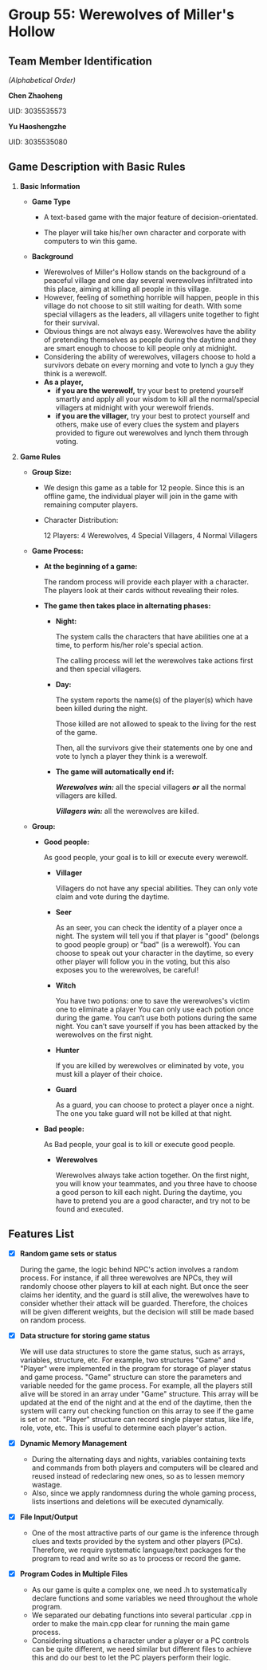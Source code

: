 # **Group 55: Werewolves of Miller's Hollow**

## **Team Member Identification**
_(Alphabetical Order)_

**Chen Zhaoheng**

UID: 3035535573

**Yu Haoshengzhe**

UID: 3035535080

## **Game Description with Basic Rules**
1. **Basic Information**
   - **Game Type**
   
     - A text-based game with the major feature of decision-orientated. 
     
     - The player will take his/her own character and corporate with computers to win this game. 
   
   - **Background**
   
     - Werewolves of Miller's Hollow stands on the background of a peaceful village and one day several werewolves infiltrated into this place, aiming at killing all people in this village.
     - However, feeling of something horrible will happen, people in this village do not choose to sit still waiting for death. With some special villagers as the leaders, all villagers unite together to fight for their survival.
     - Obvious things are not always easy. Werewolves have the ability of pretending themselves as people during the daytime and they are smart enough to choose to kill people only at midnight.
     - Considering the ability of werewolves, villagers choose to hold a survivors debate on every morning and vote to lynch a guy they think is a werewolf.
     - **As a player,** 
       - **if you are the werewolf,** try your best to pretend yourself smartly and apply all your wisdom to kill all the normal/special villagers at midnight with your werewolf friends.
       - **if you are the villager,** try your best to protect yourself and others, make use of every clues the system and players provided to figure out werewolves and lynch them through voting.

2. **Game Rules**
   - **Group Size:**
   
     - We design this game as a table for 12 people. Since this is an offline game, the individual player will join in the game with remaining computer players.
     - Character Distribution:
       
       12 Players: 4 Werewolves,  4 Special Villagers, 4 Normal Villagers
   - **Game Process:**
    
     - **At the beginning of a game:**
       
       The random process will provide each player with a character. The players look at their cards without revealing their roles.
     - **The game then takes place in alternating phases:**
       - **Night:** 
       
         The system calls the characters that have abilities one at a time, to perform his/her role's special action.
         
         The calling process will let the werewolves take actions first and then special villagers.
         
       - **Day:**
       
         The system reports the name(s) of the player(s) which have been killed during the night.
         
         Those killed are not allowed to speak to the living for the rest of the game.
         
         Then, all the survivors give their statements one by one and vote to lynch a player they think is a werewolf.
         
       - **The game will automatically end if:**
          
          **_Werewolves win:_** all the special villagers **_or_** all the normal villagers are killed.
          
          **_Villagers win:_** all the werewolves are killed.
       
         
        
       
   - **Group:**   
   
     - **Good people:** 
         
       As good people, your goal is to kill or execute every werewolf. 
       
         - **Villager**
             
            Villagers do not have any special abilities. They can only vote claim and vote during the daytime.
            
         - **Seer**
         
            As an seer, you can check the identity of a player once a night. The system will tell you if that player is "good" (belongs to good people group) or "bad" (is a werewolf). You can choose to speak out your character in the daytime, so every other player will follow you in the voting, but this also exposes you to the werewolves, be careful!
            
         - **Witch**
         
            You have two potions:
            one to save the werewolves's victim
            one to eliminate a player
            You can only use each potion once during the game. You can’t use both potions during the same night. You can’t save yourself if you has been attacked by the werewolves on the first night.
            
         - **Hunter**
            
            If you are killed by werewolves or eliminated by vote, you must kill a player of their choice.
            
         - **Guard**
         
            As a guard, you can choose to protect a player once a night. The one you take guard will not be killed at that night.
            
     - **Bad people:**
     
       As Bad people, your goal is to kill or execute good people.
            
         - **Werewolves**
            
            Werewolves always take action together. On the first night, you will know your teammates, and you three have to choose a good person to kill each night. During the daytime, you have to pretend you are a good character, and try not to be found and executed. 
            

## Features List

- [x] **Random game sets or status**
   
   During the game, the logic behind NPC's action involves a random process. For instance, if all three werewolves are NPCs, they will randomly choose other players to kill at each night. But once the seer claims her identity, and the guard is still alive, the werewolves have to consider whether their attack will be guarded. Therefore, the choices will be given different weights, but the decision will still be made based on random process. 

- [x] **Data structure for storing game status**

   We will use data structures to store the game status, such as arrays, variables, structure, etc. For example, two structures "Game" and "Player" were implemented in the program for storage of player status and game process. "Game" structure can store the parameters and variable needed for the game process. For example, all the players still alive will be stored in an array under "Game" structure. This array will be updated at the end of the night and at the end of the daytime, then the system will carry out checking function on this array to see if the game is set or not. "Player" structure can record single player status, like life, role, vote, etc. This is useful to determine each player's action.

- [x] **Dynamic Memory Management**
  - During the alternating days and nights, variables containing texts and commands from both players and computers will be cleared and reused instead of redeclaring new ones, so as to lessen memory wastage.
  - Also, since we apply randomness during the whole gaming process, lists insertions and deletions will be executed dynamically.

- [x] **File Input/Output**
  - One of the most attractive parts of our game is the inference through clues and texts provided by the system and other players (PCs). Therefore, we require systematic language/text packages for the program to read and write so as to process or record the game.
  
- [x] **Program Codes in Multiple Files**
  - As our game is quite a complex one, we need .h to systematically declare functions and some variables we need throughout the whole program.
  - We separated our debating functions into several particular .cpp in order to make the main.cpp clear for running the main game process.
  - Considering situations a character under a player or a PC controls can be quite different, we need similar but different files to achieve this and do our best to let the PC players perform their logic.
       
      
         
     
    
     
       

   
   
